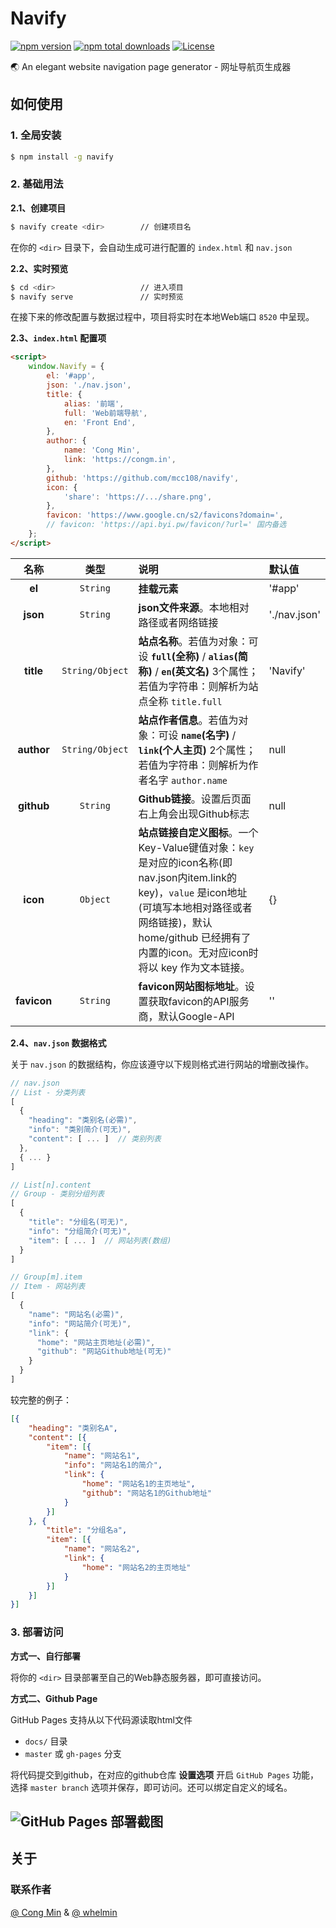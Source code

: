 # Navify

[![npm version](https://img.shields.io/npm/v/navify.svg?style=flat-square)](https://www.npmjs.com/package/navify)
[![npm total downloads](https://img.shields.io/npm/dt/navify.svg?style=flat-square)](https://www.npmjs.com/package/navify)
[![License](https://img.shields.io/github/license/mcc108/navify.svg?style=flat-square)](https://github.com/mcc108/navify/blob/master/LICENSE)

🌏 An elegant website navigation page generator - 网址导航页生成器

## 如何使用

### 1. **全局安装**

```bash
$ npm install -g navify
```

### 2. **基础用法**

**2.1、创建项目**

```bash
$ navify create <dir>        // 创建项目名
```

在你的 `<dir>` 目录下，会自动生成可进行配置的 `index.html` 和 `nav.json`

**2.2、实时预览**

```bash
$ cd <dir>                   // 进入项目
$ navify serve               // 实时预览
```

在接下来的修改配置与数据过程中，项目将实时在本地Web端口 `8520` 中呈现。

**2.3、`index.html` 配置项**

```html
<script>
    window.Navify = {
        el: '#app',
        json: './nav.json',
        title: {
            alias: '前端',
            full: 'Web前端导航',
            en: 'Front End',
        },
        author: {
            name: 'Cong Min',
            link: 'https://congm.in',
        },
        github: 'https://github.com/mcc108/navify',
        icon: {
            'share': 'https://.../share.png',
		},
		favicon: 'https://www.google.cn/s2/favicons?domain=',
		// favicon: 'https://api.byi.pw/favicon/?url=' 国内备选
    };
</script>
```

| 名称 | 类型 | 说明 | 默认值 |
|:---:|:----------:|:---------|:----|
| **el** | `String` | **挂载元素** | '#app' |
| **json** | `String` | **json文件来源**。本地相对路径或者网络链接 | './nav.json' |
| **title** | `String/Object` | **站点名称**。若值为对象：可设 **`full`(全称)** / **`alias`(简称)** / **`en`(英文名)** 3个属性；若值为字符串：则解析为站点全称 `title.full` | 'Navify' |
| **author** | `String/Object` | **站点作者信息**。若值为对象：可设 **`name`(名字)** / **`link`(个人主页)** 2个属性；若值为字符串：则解析为作者名字 `author.name` | null |
| **github** | `String` | **Github链接**。设置后页面右上角会出现Github标志 | null |
| **icon** | `Object` | **站点链接自定义图标**。一个Key-Value键值对象：`key` 是对应的icon名称(即nav.json内item.link的key)，`value` 是icon地址(可填写本地相对路径或者网络链接)，默认 home/github 已经拥有了内置的icon。无对应icon时将以 key 作为文本链接。 | {} |
| **favicon** | `String` | **favicon网站图标地址**。设置获取favicon的API服务商，默认Google-API | '' |

**2.4、`nav.json` 数据格式**

关于 `nav.json` 的数据结构，你应该遵守以下规则格式进行网站的增删改操作。

```js
// nav.json
// List - 分类列表
[
  {
    "heading": "类别名(必需)",
    "info": "类别简介(可无)",
    "content": [ ... ]  // 类别列表
  },
  { ... }
]
```

```js
// List[n].content
// Group - 类别分组列表
[
  {
    "title": "分组名(可无)",
    "info": "分组简介(可无)",
    "item": [ ... ]  // 网站列表(数组)
  }
]
```

```js
// Group[m].item
// Item - 网站列表
[
  {
    "name": "网站名(必需)",
    "info": "网站简介(可无)",
    "link": {
      "home": "网站主页地址(必需)",
      "github": "网站Github地址(可无)"
    }
  }
]
```

较完整的例子：

```json
[{
    "heading": "类别名A",
    "content": [{
        "item": [{
            "name": "网站名1",
            "info": "网站名1的简介",
            "link": {
                "home": "网站名1的主页地址",
                "github": "网站名1的Github地址"
            }
        }]
    }, {
        "title": "分组名a",
        "item": [{
            "name": "网站名2",
            "link": {
                "home": "网站名2的主页地址"
            }
        }]
    }]
}]
```

### 3. **部署访问**

**方式一、自行部署**

将你的 `<dir>` 目录部署至自己的Web静态服务器，即可直接访问。

**方式二、Github Page**

GitHub Pages 支持从以下代码源读取html文件

* `docs/` 目录
* `master` 或 `gh-pages` 分支

将代码提交到github，在对应的github仓库 **设置选项** 开启 `GitHub Pages` 功能，选择 `master branch` 选项并保存，即可访问。还可以绑定自定义的域名。

![GitHub Pages 部署截图](https://user-images.githubusercontent.com/13345272/46583007-727aa680-ca82-11e8-8548-ec6defbfb04b.png)
---


## 关于

### 联系作者

[@ Cong Min](https://congm.in) & [@ whelmin](https://whelm.in)
